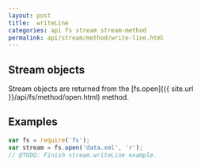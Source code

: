 ```yaml
---
layout: post
title:  writeLine
categories: api fs stream stream-method
permalink: api/stream/method/write-line.html
---
```


## Stream objects

Stream objects are returned from the [fs.open]({{ site.url }}/api/fs/method/open.html) method.

## Examples

```javascript
var fs = require('fs');
var stream = fs.open('data.xml', 'r');
// @TODO: Finish stream.writeLine example.
```








